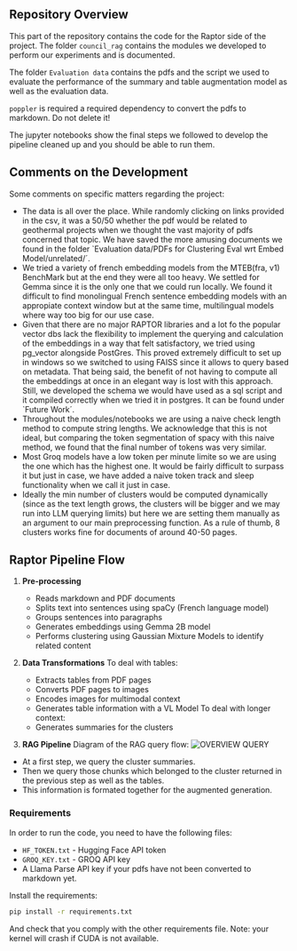 ## Repository Overview

This part of the repository contains the code for the Raptor side of the project.
The folder `council_rag` contains the modules we developed to perform our experiments and is documented.

The folder `Evaluation data` contains the pdfs and the script we used to evaluate the performance of the summary and table augmentation model as well as the evaluation data.

`poppler` is required a required dependency to convert the pdfs to markdown. Do not delete it!

The jupyter notebooks show the final steps we followed to develop the pipeline cleaned up and you should be able to run them.

## Comments on the Development

Some comments on specific matters regarding the project:

   - The data is all over the place. While randomly clicking on links provided in the csv, it was a 50/50 whether the pdf would be related to geothermal projects when we thought the vast majority of pdfs concerned that topic. We have saved the more amusing documents we found in the folder `Evaluation data/PDFs for Clustering Eval wrt Embed Model/unrelated/´.
   - We tried a variety of french embedding models from the MTEB(fra, v1) BenchMark but at the end they were all too heavy. We settled for Gemma since it is the only one that we could run locally. We found it difficult to find monolingual French sentence embedding models with an appropiate context window but at the same time, multilingual models where way too big for our use case.
   - Given that there are no major RAPTOR libraries and a lot fo the popular vector dbs lack the flexibility to implement the querying and calculation of the embeddings in a way that felt satisfactory, we tried using pg_vector alongside PostGres. This proved extremely difficult to set up in windows so we switched to using FAISS since it allows to query based on metadata. That being said, the benefit of not having to compute all the embeddings at once in an elegant way is lost with this approach. Still, we developed the schema we would have used as a sql script and it compiled correctly when we tried it in postgres. It can be found under `Future Work´.
   - Throughout the modules/notebooks we are using a naive check length method to compute string lengths. We acknowledge that this is not ideal, but comparing the token segmentation of spacy with this naive method, we found that the final number of tokens was very similar.
   - Most Groq models have a low token per minute limite so we are using the one which has the highest one. It would be fairly difficult to surpass it but just in case, we have added a naive token track and sleep functionality when we call it just in case.
   - Ideally the min number of clusters would be computed dynamically (since as the text length grows, the clusters will be bigger and we may run into LLM querying limits) but here we are setting them manually as an argument to our main preprocessing function. As a rule of thumb, 8 clusters works fine for documents of around 40-50 pages. 

## Raptor Pipeline Flow

1. **Pre-processing**
   - Reads markdown and PDF documents
   - Splits text into sentences using spaCy (French language model)
   - Groups sentences into paragraphs
   - Generates embeddings using Gemma 2B model
   - Performs clustering using Gaussian Mixture Models to identify related content

2. **Data Transformations**
To deal with tables:
   - Extracts tables from PDF pages
   - Converts PDF pages to images
   - Encodes images for multimodal context
   - Generates table information with a VL Model
To deal with longer context:
   - Generates summaries for the clusters

3. **RAG Pipeline**
Diagram of the RAG query flow:
![OVERVIEW QUERY](https://github.com/user-attachments/assets/a559f7e0-62db-455f-859f-86b27a53eb10)

- At a first step, we query the cluster summaries.
- Then we query those chunks which belonged to the cluster returned in the previous step as well as the tables.
- This information is formated together for the augmented generation.


### Requirements

In order to run the code, you need to have the following files:
- `HF_TOKEN.txt` - Hugging Face API token
- `GROQ_KEY.txt` - GROQ API key
- A Llama Parse API key if your pdfs have not been converted to markdown yet.

Install the requirements:
```bash
pip install -r requirements.txt
```
And check that you comply with the other requirements file. Note: your kernel will crash if CUDA is not available.
